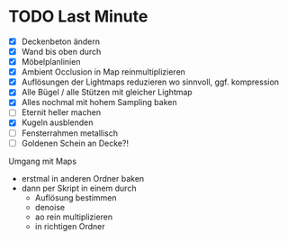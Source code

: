 # TODO Last Minute

- [x] Deckenbeton ändern
- [x] Wand bis oben durch
- [x] Möbelplanlinien
- [x] Ambient Occlusion in Map reinmultiplizieren
- [x] Auflösungen der Lightmaps reduzieren wo sinnvoll, ggf. kompression
- [x] Alle Bügel / alle Stützen mit gleicher Lightmap
- [x] Alles nochmal mit hohem Sampling baken
- [ ] Eternit heller machen
- [x] Kugeln ausblenden
- [ ] Fensterrahmen metallisch
- [ ] Goldenen Schein an Decke?!

Umgang mit Maps

- erstmal in anderen Ordner baken
- dann per Skript in einem durch
  - Auflösung bestimmen
  - denoise
  - ao rein multiplizieren
  - in richtigen Ordner
